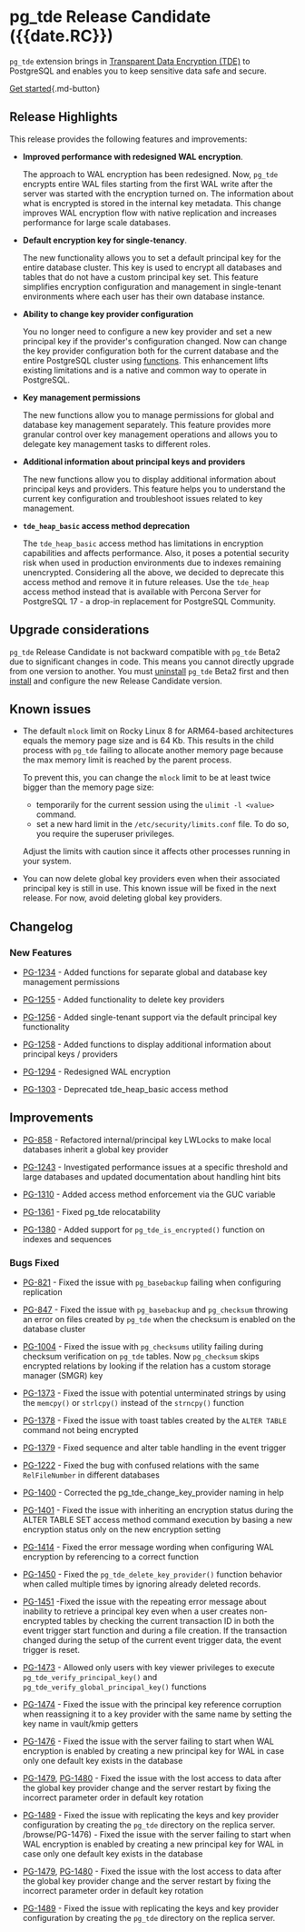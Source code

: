 # pg_tde Release Candidate ({{date.RC}})

`pg_tde` extension brings in [Transparent Data Encryption (TDE)](../tde.md) to PostgreSQL and enables you to keep sensitive data safe and secure.

[Get started](../install.md){.md-button}


## Release Highlights

This release provides the following features and improvements:

* **Improved performance with redesigned WAL encryption**. 

    The approach to WAL encryption has been redesigned. Now, `pg_tde` encrypts entire WAL files starting from the first WAL write after the server was started with the encryption turned on. The information about what is encrypted is stored in the internal key metadata. This change improves WAL encryption flow with native replication and increases performance for large scale databases. 

* **Default encryption key for single-tenancy**. 

    The new functionality allows you to set a default principal key for the entire database cluster. This key is used to encrypt all databases and tables that do not have a custom principal key set. This feature simplifies encryption configuration and management in single-tenant environments where each user has their own database instance.

* **Ability to change key provider configuration**

    You no longer need to configure a new key provider and set a new principal key if the provider's configuration changed. Now can change the key provider configuration both for the current database and the entire PostgreSQL cluster using [functions](../functions.md#key-provider-management). This enhancement lifts existing limitations and is a native and common way to operate in PostgreSQL.

* **Key management permissions**

    The new functions allow you to manage permissions for global and database key management separately. This feature provides more granular control over key management operations and allows you to delegate key management tasks to different roles.

* **Additional information about principal keys and providers**

    The new functions allow you to display additional information about principal keys and providers. This feature helps you to understand the current key configuration and troubleshoot issues related to key management.

* **`tde_heap_basic` access method deprecation**

    The `tde_heap_basic` access method has limitations in encryption capabilities and affects performance. Also, it poses a potential security risk when used in production environments due to indexes remaining unencrypted. Considering all the above, we decided to deprecate this access method and remove it in future releases. Use the `tde_heap` access method instead that is available with Percona Server for PostgreSQL 17 - a drop-in replacement for PostgreSQL Community.

## Upgrade considerations

`pg_tde` Release Candidate is not backward compatible with `pg_tde` Beta2 due to significant changes in code. This means you cannot directly upgrade from one version to another. You must [uninstall](../uninstall.md) `pg_tde` Beta2 first and then [install](../install.md) and configure the new Release Candidate version.

## Known issues

* The default `mlock` limit on Rocky Linux 8 for ARM64-based architectures equals the memory page size and is 64 Kb. This results in the child process with `pg_tde` failing to allocate another memory page because the max memory limit is reached by the parent process.   

    To prevent this, you can change the `mlock` limit to be at least twice bigger than the memory page size:    

    * temporarily for the current session using the `ulimit -l <value>` command. 
    * set a new hard limit in the `/etc/security/limits.conf` file. To do so, you require the superuser privileges.        

    Adjust the limits with caution since it affects other processes running in your system.

* You can now delete global key providers even when their associated principal key is still in use. This known issue will be fixed in the next release. For now, avoid deleting global key providers. 



## Changelog

### New Features

* [PG-1234](https://perconadev.atlassian.net/browse/PG-1234) - Added functions for separate global and database key management permissions 

* [PG-1255](https://perconadev.atlassian.net/browse/PG-1255) - Added functionality to delete key providers

* [PG-1256](https://perconadev.atlassian.net/browse/PG-1256) - Added single-tenant support via the default principal key functionality

* [PG-1258](https://perconadev.atlassian.net/browse/PG-1258) - Added functions to display additional information  about principal keys / providers 

* [PG-1294](https://perconadev.atlassian.net/browse/PG-1294) - Redesigned WAL encryption

* [PG-1303](https://perconadev.atlassian.net/browse/PG-1303) - Deprecated tde_heap_basic access method

## Improvements

* [PG-858](https://perconadev.atlassian.net/browse/PG-858) - Refactored internal/principal key LWLocks to make local databases inherit a global key provider

* [PG-1243](https://perconadev.atlassian.net/browse/PG-1243) - Investigated performance issues at a specific threshold and large databases and updated documentation about handling hint bits

* [PG-1310](https://perconadev.atlassian.net/browse/PG-1310) - Added access method enforcement via the GUC variable

* [PG-1361](https://perconadev.atlassian.net/browse/PG-1361) - Fixed pg_tde relocatability

* [PG-1380](https://perconadev.atlassian.net/browse/PG-1380) - Added support for `pg_tde_is_encrypted()` function on indexes and sequences

### Bugs Fixed


* [PG-821](https://perconadev.atlassian.net/browse/PG-821) - Fixed the issue with `pg_basebackup` failing when configuring replication

* [PG-847](https://perconadev.atlassian.net/browse/PG-847) - Fixed the issue with `pg_basebackup` and `pg_checksum` throwing an error on files created by `pg_tde` when the checksum is enabled on the database cluster

* [PG-1004](https://perconadev.atlassian.net/browse/PG-1004) - Fixed the issue with `pg_checksums` utility failing during checksum verification on `pg_tde` tables. Now `pg_checksum` skips encrypted relations by looking if the relation has a custom storage manager (SMGR) key

* [PG-1373](https://perconadev.atlassian.net/browse/PG-1373) - Fixed the issue with potential unterminated strings by using the `memcpy()` or `strlcpy()` instead of the `strncpy()` function  

* [PG-1378](https://perconadev.atlassian.net/browse/PG-1378) - Fixed the issue with toast tables created by the `ALTER TABLE` command not being encrypted 

* [PG-1379](https://perconadev.atlassian.net/browse/PG-1379) - Fixed sequence and alter table handling in the event trigger

* [PG-1222](https://perconadev.atlassian.net/browse/PG-1222) - Fixed the bug with  confused relations with the same `RelFileNumber` in different databases

* [PG-1400](https://perconadev.atlassian.net/browse/PG-1400) - Corrected the pg_tde_change_key_provider naming in help 

* [PG-1401](https://perconadev.atlassian.net/browse/PG-1401) - Fixed the issue with inheriting an encryption status during the ALTER TABLE SET access method command execution by basing a new encryption status only on the new encryption setting

* [PG-1414](https://perconadev.atlassian.net/browse/PG-1414) - Fixed the error message wording when configuring WAL encryption by referencing to a correct function

* [PG-1450](https://perconadev.atlassian.net/browse/PG-1450) - Fixed the `pg_tde_delete_key_provider()` function behavior when called multiple times by ignoring already deleted records.

* [PG-1451](https://perconadev.atlassian.net/browse/PG-1451) -Fixed the issue with the repeating error message about inability to retrieve a principal key even when a user creates non-encrypted tables by checking the current transaction ID in both the event trigger start function and during a file creation. If the transaction changed during the setup of the current event trigger data, the event trigger is reset.
 
* [PG-1473](https://perconadev.atlassian.net/browse/PG-1473) - Allowed only users with key viewer privileges to execute `pg_tde_verify_principal_key()` and `pg_tde_verify_global_principal_key()` functions

* [PG-1474](https://perconadev.atlassian.net/browse/PG-1474) - Fixed the issue with the principal key reference corruption when reassigning it to a key provider with the same name by setting the key name in vault/kmip getters

* [PG-1476](https://perconadev.atlassian.net/browse/PG-1476) - Fixed the issue with the server failing to start when WAL encryption is enabled by creating a new principal key for WAL in case only one default key exists in the database 

* [PG-1479](https://perconadev.atlassian.net/browse/PG-1479), [PG-1480](https://perconadev.atlassian.net/browse/PG-1480) - Fixed the issue with the lost access to data after the global key provider change and the server restart by fixing the incorrect parameter order in default key rotation

* [PG-1489](https://perconadev.atlassian.net/browse/PG-1489) - Fixed the issue with replicating the keys and key provider configuration by creating the `pg_tde` directory on the replica server.
/browse/PG-1476) - Fixed the issue with the server failing to start when WAL encryption is enabled by creating a new principal key for WAL in case only one default key exists in the database 

* [PG-1479](https://perconadev.atlassian.net/browse/PG-1479), [PG-1480](https://perconadev.atlassian.net/browse/PG-1480) - Fixed the issue with the lost access to data after the global key provider change and the server restart by fixing the incorrect parameter order in default key rotation

* [PG-1489](https://perconadev.atlassian.net/browse/PG-1489) - Fixed the issue with replicating the keys and key provider configuration by creating the `pg_tde` directory on the replica server.

